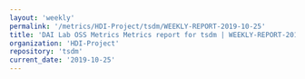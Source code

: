 ```yaml
---
layout: 'weekly'
permalink: '/metrics/HDI-Project/tsdm/WEEKLY-REPORT-2019-10-25'
title: 'DAI Lab OSS Metrics Metrics report for tsdm | WEEKLY-REPORT-2019-10-25'
organization: 'HDI-Project'
repository: 'tsdm'
current_date: '2019-10-25'
---
```


